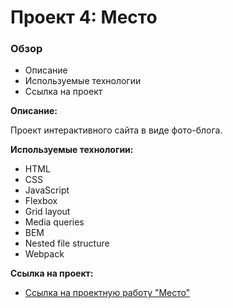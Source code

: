 # Проект 4: Место

### Обзор
* Описание
* Используемые технологии
* Ссылка на проект

**Описание:**

Проект интерактивного сайта в виде фото-блога.

**Используемые технологии:**

- HTML 
- CSS 
- JavaScript
- Flexbox
- Grid layout 
- Media queries 
- BEM
- Nested file structure
- Webpack

**Ссылка на проект:**

* [Ссылка на проектную работу "Место"](https://kkucher.github.io/mesto/)

